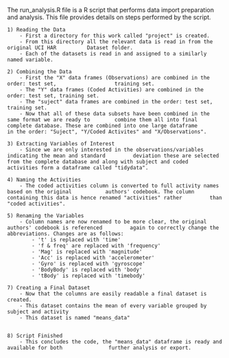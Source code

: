 The run_analysis.R file is a R script that performs data import preparation and analysis. This file provides details on steps performed by the script.


	1) Reading the Data
		- First a directory for this work called "project" is created.
		- From this directory all the relevant data is read in from the original UCI HAR 		  Dataset folder.
		- Each of the datasets is read in and assigned to a similarly named variable.

	2) Combining the Data
		- First the "X" data frames (Observations) are combined in the order: test set, 		          training set.
		- The "Y" data frames (Coded Activities) are combined in the order: test set, training set.
		- The "suject" data frames are combined in the order: test set, training set.
		- Now that all of these data subsets have been combined in the same format we are ready to 		  combine them all into final complete database. These are combined into one large dataframe 		  in the order: "Suject", "Y/Coded Activites" and "X/Observations".

	3) Extracting Variables of Interest
		- Since we are only interested in the observations/variables indicating the mean and standard 		  deviation these are selected from the complete database and along with subject and coded 		  activities form a dataframe called "tidydata".

	4) Naming the Activities
		- The coded activities column is converted to full activity names based on the original 		  authors' codebook. The column containing this data is hence renamed "activities" rather 		  than "coded activities". 

	5) Renaming the Variables 
		- Column names are now renamed to be more clear, the original authors' codebook is referenced 		  again to correctly change the abbreviations. Changes are as follows:
			- 't' is replaced with 'time'
			- 'f & freq' are replaced with 'frequency'
			- 'Mag' is replaced with 'magnitude'
			- 'Acc' is replaced with 'accelerometer'
			- 'Gyro' is replaced with 'gyroscope'
			- 'BodyBody' is replaced with 'body'
			- 'tBody' is replaced with 'timebody'

	7) Creating a Final Dataset
		- Now that the columns are easily readable a final dataset is created.
		- This dataset contains the mean of every variable grouped by subject and activity
		- This dataset is named "means_data"
	

	8) Script Finished
		- This concludes the code, the "means_data" dataframe is ready and available for both 				further analysis or export. 

		